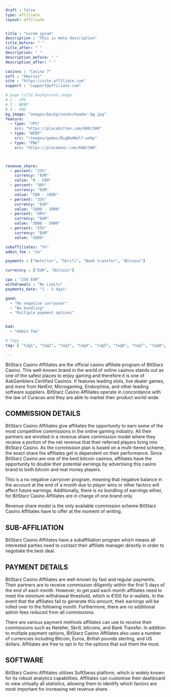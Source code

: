 ```yaml
---
draft : false
type: affiliate
layout: affiliate


title : "Lorem ipsum"
description : "This is meta description"
title_before: " "
title_after: " "
description: " "
description_before: " "
description_after: " "

casinos : "Casino 7"
soft : "Omarsys"
site : "https://site.affiliate.com"
support : "support@affiliate.com"

# page title background image
# 1 - JPG
# 2 - WEBP
# 3 - PNG
bg_image: "images/backgrounds/header-bg.jpg"
feature:
  - type: "JPG"
    src: "https://placekitten.com/600/300"
  - type: "WEBP"
    src: "/images/games/BigBadWolf.webp"
  - type: "PNG"
    src: "https://placebear.com/600/300"



revenue_share:
  - percent: "25%"
    currency: "EUR"
    value: "0 - 500"
  - percent: "30%"
    currency: "EUR"
    value: "500 - 1000"
  - percent: "35%"
    currency: "EUR"
    value: "1000 - 3000"
  - percent: "40%"
    currency: "EUR"
    value: "3000 - 5000"
  - percent: "55%"
    currency: "EUR"
    value: "5000"

subaffiliates: "5%"
admin_fee : "no"

payments : ["Neteller", "Skrill", "Bank transfer", "Bitcoin"]

currecncy : ["EUR", "Bitcoin"]

cpa : "250 EUR"
withdrawals : "No Limits"
payments_date: "1 - 5 days"

good:
  - "No negative carryover"
  - "No bundling"
  - "Multiple payment options"


bad:
  - "Admin fee"

# Tags
tag: [ "tag1", "tag2", "tag3", "tag4", "tag5", "tag6", "tag7", "tag8", "tag9", "tag10", "tag11", "tag12" ]

---
```



BitStarz Casino Affiliates are the official casino affiliate program of BitStarz Casino. This well-known brand in the world of online casinos stands out as one of the safest places to enjoy gaming and therefore it is one of AskGamblers Certified Casinos. It features leading slots, live dealer games, and more from NetEnt, Microgaming, Endorphina, and other leading software suppliers. BitStarz Casino Affiliates operate in concordance with the law of Curacao and they are able to market their product world-wide.

## COMMISSION DETAILS
BitStarz Casino Affiliates give affiliates the opportunity to earn some of the most competitive commissions in the online gaming industry. All their partners are enrolled in a revenue share commission model where they receive a portion of the net revenue that their referred players bring into BitStarz Casino. As the commission plan is based on a multi-tiered scheme, the exact share the affiliates get is dependent on their performance. Since BitStarz Casino are one of the best bitcoin casinos, affiliates have the opportunity to double their potential earnings by advertising this casino brand to both bitcoin and real money players.

This is a no negative carryover program, meaning that negative balance in the account at the end of a month due to player wins or other factors will affect future earnings. Additionally, there is no bundling of earnings either, for BitStarz Casino Affiliates are in charge of one brand only.

Revenue share model is the only available commission scheme BitStarz Casino Affiliates have to offer at the moment of writing.

## SUB-AFFILIATION
BitStarz Casino Affiliates have a subaffiliation program which means all interested parties need to contact their affiliate manager directly in order to negotiate the best deal.

## PAYMENT DETAILS
BitStarz Casino Affiliates are well-known by fast and regular payments. Their partners are to receive commission diligently within the first 5 days of the end of each month. However, to get paid each month affiliates need to meet the minimum withdrawal threshold, which is €100 for e-wallets. In the event that the affiliates fail to generate this amount, their earnings will be rolled over to the following month. Furthermore, there are no additional admin fees reduced from all commissions.

There are various payment methods affiliates can use to receive their commissions such as Neteller, Skrill, bitcoins, and Bank Transfer. In addition to multiple payment options, BitStarz Casino Affiliates also uses a number of currencies including Bitcoin, Euros, British pounds sterling, and US dollars. Affiliates are free to opt in for the options that suit them the most.

## SOFTWARE
BitStarz Casino Affiliates utilizes SoftSwiss platform, which is widely known for its robust analytics capabilities. Affiliates can customise their dashboard to view virtually all statistics, allowing them to identify which factors are most important for increasing net revenue share.